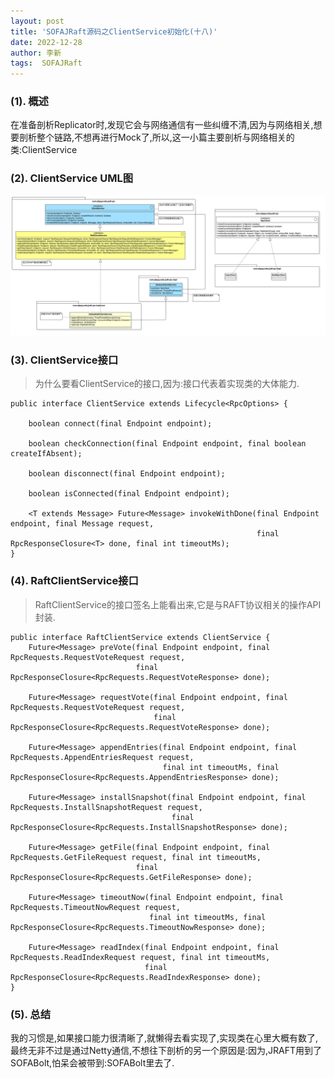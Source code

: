 ```yaml
---
layout: post
title: 'SOFAJRaft源码之ClientService初始化(十八)' 
date: 2022-12-28
author: 李新
tags:  SOFAJRaft
---
```


### (1). 概述
在准备剖析Replicator时,发现它会与网络通信有一些纠缠不清,因为与网络相关,想要剖析整个链路,不想再进行Mock了,所以,这一小篇主要剖析与网络相关的类:ClientService

### (2). ClientService UML图

!["ClientService UML图"](/assets/jraft/imgs/ClientService-ClassDiagram.jpg)

### (3). ClientService接口
> 为什么要看ClientService的接口,因为:接口代表着实现类的大体能力. 

```
public interface ClientService extends Lifecycle<RpcOptions> {

    boolean connect(final Endpoint endpoint);

    boolean checkConnection(final Endpoint endpoint, final boolean createIfAbsent);

    boolean disconnect(final Endpoint endpoint);

    boolean isConnected(final Endpoint endpoint);

    <T extends Message> Future<Message> invokeWithDone(final Endpoint endpoint, final Message request,
                                                       final RpcResponseClosure<T> done, final int timeoutMs);
}
```
### (4). RaftClientService接口
> RaftClientService的接口签名上能看出来,它是与RAFT协议相关的操作API封装. 

```
public interface RaftClientService extends ClientService {
    Future<Message> preVote(final Endpoint endpoint, final RpcRequests.RequestVoteRequest request,
                            final RpcResponseClosure<RpcRequests.RequestVoteResponse> done);

    Future<Message> requestVote(final Endpoint endpoint, final RpcRequests.RequestVoteRequest request,
                                final RpcResponseClosure<RpcRequests.RequestVoteResponse> done);

    Future<Message> appendEntries(final Endpoint endpoint, final RpcRequests.AppendEntriesRequest request,
                                  final int timeoutMs, final RpcResponseClosure<RpcRequests.AppendEntriesResponse> done);

    Future<Message> installSnapshot(final Endpoint endpoint, final RpcRequests.InstallSnapshotRequest request,
                                    final RpcResponseClosure<RpcRequests.InstallSnapshotResponse> done);

    Future<Message> getFile(final Endpoint endpoint, final RpcRequests.GetFileRequest request, final int timeoutMs,
                            final RpcResponseClosure<RpcRequests.GetFileResponse> done);

    Future<Message> timeoutNow(final Endpoint endpoint, final RpcRequests.TimeoutNowRequest request,
                               final int timeoutMs, final RpcResponseClosure<RpcRequests.TimeoutNowResponse> done);

    Future<Message> readIndex(final Endpoint endpoint, final RpcRequests.ReadIndexRequest request, final int timeoutMs,
                              final RpcResponseClosure<RpcRequests.ReadIndexResponse> done);
}
```
### (5). 总结
我的习惯是,如果接口能力很清晰了,就懒得去看实现了,实现类在心里大概有数了,最终无非不过是通过Netty通信,不想往下剖析的另一个原因是:因为,JRAFT用到了SOFABolt,怕呆会被带到:SOFABolt里去了. 